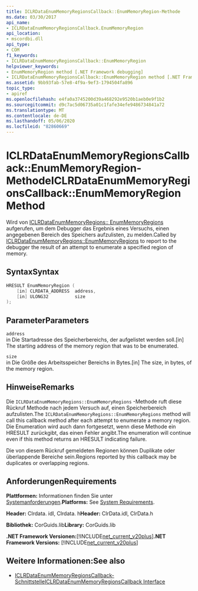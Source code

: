 ```yaml
---
title: ICLRDataEnumMemoryRegionsCallback::EnumMemoryRegion-Methode
ms.date: 03/30/2017
api_name:
- ICLRDataEnumMemoryRegionsCallback.EnumMemoryRegion
api_location:
- mscordbi.dll
api_type:
- COM
f1_keywords:
- ICLRDataEnumMemoryRegionsCallback::EnumMemoryRegion
helpviewer_keywords:
- EnumMemoryRegion method [.NET Framework debugging]
- ICLRDataEnumMemoryRegionsCallback::EnumMemoryRegion method [.NET Framework debugging]
ms.assetid: 9bb93fab-57e8-4f9a-9ef3-1794504fa896
topic_type:
- apiref
ms.openlocfilehash: e4fa0a3745200d39a468292e9520b1aeb0e9f1b2
ms.sourcegitcommit: d9c7ac5d06735a01c1fafe34efe9486734841a72
ms.translationtype: MT
ms.contentlocale: de-DE
ms.lasthandoff: 05/06/2020
ms.locfileid: "82860669"
---
```

# <a name="iclrdataenummemoryregionscallbackenummemoryregion-method"></a><span data-ttu-id="8274c-102">ICLRDataEnumMemoryRegionsCallback::EnumMemoryRegion-Methode</span><span class="sxs-lookup"><span data-stu-id="8274c-102">ICLRDataEnumMemoryRegionsCallback::EnumMemoryRegion Method</span></span>
<span data-ttu-id="8274c-103">Wird von [ICLRDataEnumMemoryRegions:: EnumMemoryRegions](iclrdataenummemoryregions-enummemoryregions-method.md) aufgerufen, um dem Debugger das Ergebnis eines Versuchs, einen angegebenen Bereich des Speichers aufzulisten, zu melden.</span><span class="sxs-lookup"><span data-stu-id="8274c-103">Called by [ICLRDataEnumMemoryRegions::EnumMemoryRegions](iclrdataenummemoryregions-enummemoryregions-method.md) to report to the debugger the result of an attempt to enumerate a specified region of memory.</span></span>  
  
## <a name="syntax"></a><span data-ttu-id="8274c-104">Syntax</span><span class="sxs-lookup"><span data-stu-id="8274c-104">Syntax</span></span>  
  
```cpp  
HRESULT EnumMemoryRegion (  
    [in] CLRDATA_ADDRESS  address,  
    [in] ULONG32          size  
);  
```  
  
## <a name="parameters"></a><span data-ttu-id="8274c-105">Parameter</span><span class="sxs-lookup"><span data-stu-id="8274c-105">Parameters</span></span>  
 `address`  
 <span data-ttu-id="8274c-106">in Die Startadresse des Speicherbereichs, der aufgelistet werden soll.</span><span class="sxs-lookup"><span data-stu-id="8274c-106">[in] The starting address of the memory region that was to be enumerated.</span></span>  
  
 `size`  
 <span data-ttu-id="8274c-107">in Die Größe des Arbeitsspeicher Bereichs in Bytes.</span><span class="sxs-lookup"><span data-stu-id="8274c-107">[in] The size, in bytes, of the memory region.</span></span>  
  
## <a name="remarks"></a><span data-ttu-id="8274c-108">Hinweise</span><span class="sxs-lookup"><span data-stu-id="8274c-108">Remarks</span></span>  
 <span data-ttu-id="8274c-109">Die `ICLRDataEnumMemoryRegions::EnumMemoryRegions` -Methode ruft diese Rückruf Methode nach jedem Versuch auf, einen Speicherbereich aufzulisten.</span><span class="sxs-lookup"><span data-stu-id="8274c-109">The `ICLRDataEnumMemoryRegions::EnumMemoryRegions` method will call this callback method after each attempt to enumerate a memory region.</span></span> <span data-ttu-id="8274c-110">Die Enumeration wird auch dann fortgesetzt, wenn diese Methode ein HRESULT zurückgibt, das einen Fehler angibt.</span><span class="sxs-lookup"><span data-stu-id="8274c-110">The enumeration will continue even if this method returns an HRESULT indicating failure.</span></span>  
  
 <span data-ttu-id="8274c-111">Die von diesem Rückruf gemeldeten Regionen können Duplikate oder überlappende Bereiche sein.</span><span class="sxs-lookup"><span data-stu-id="8274c-111">Regions reported by this callback may be duplicates or overlapping regions.</span></span>  
  
## <a name="requirements"></a><span data-ttu-id="8274c-112">Anforderungen</span><span class="sxs-lookup"><span data-stu-id="8274c-112">Requirements</span></span>  
 <span data-ttu-id="8274c-113">**Plattformen:** Informationen finden Sie unter [Systemanforderungen](../../get-started/system-requirements.md).</span><span class="sxs-lookup"><span data-stu-id="8274c-113">**Platforms:** See [System Requirements](../../get-started/system-requirements.md).</span></span>  
  
 <span data-ttu-id="8274c-114">**Header:** Clrdata. idl, Clrdata. h</span><span class="sxs-lookup"><span data-stu-id="8274c-114">**Header:** ClrData.idl, ClrData.h</span></span>  
  
 <span data-ttu-id="8274c-115">**Bibliothek:** CorGuids.lib</span><span class="sxs-lookup"><span data-stu-id="8274c-115">**Library:** CorGuids.lib</span></span>  
  
 <span data-ttu-id="8274c-116">**.NET Framework Versionen:**[!INCLUDE[net_current_v20plus](../../../../includes/net-current-v20plus-md.md)]</span><span class="sxs-lookup"><span data-stu-id="8274c-116">**.NET Framework Versions:** [!INCLUDE[net_current_v20plus](../../../../includes/net-current-v20plus-md.md)]</span></span>  
  
## <a name="see-also"></a><span data-ttu-id="8274c-117">Weitere Informationen:</span><span class="sxs-lookup"><span data-stu-id="8274c-117">See also</span></span>

- [<span data-ttu-id="8274c-118">ICLRDataEnumMemoryRegionsCallback-Schnittstelle</span><span class="sxs-lookup"><span data-stu-id="8274c-118">ICLRDataEnumMemoryRegionsCallback Interface</span></span>](iclrdataenummemoryregionscallback-interface.md)
